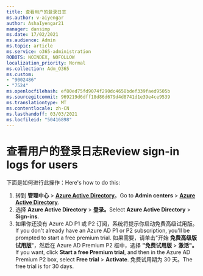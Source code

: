 ```yaml
---
title: 查看用户的登录日志
ms.author: v-aiyengar
author: AshaIyengar21
manager: dansimp
ms.date: 17/02/2021
ms.audience: Admin
ms.topic: article
ms.service: o365-administration
ROBOTS: NOINDEX, NOFOLLOW
localization_priority: Normal
ms.collection: Adm_O365
ms.custom:
- "9002486"
- "7524"
ms.openlocfilehash: ef80ed75fd9074f290dc4658bdef339faed9505b
ms.sourcegitcommit: 969219d6dff18d86d679d4d8741d1e39e4ce9539
ms.translationtype: MT
ms.contentlocale: zh-CN
ms.lasthandoff: 03/03/2021
ms.locfileid: "50416898"
---
```

# <a name="review-sign-in-logs-for-users"></a><span data-ttu-id="28f07-102">查看用户的登录日志</span><span class="sxs-lookup"><span data-stu-id="28f07-102">Review sign-in logs for users</span></span>

<span data-ttu-id="28f07-103">下面是如何进行此操作：</span><span class="sxs-lookup"><span data-stu-id="28f07-103">Here's how to do this:</span></span>

1. <span data-ttu-id="28f07-104">转到 **管理中心**  >  **[Azure Active Directory](https://go.microsoft.com/fwlink/p/?linkid=2067268)**。</span><span class="sxs-lookup"><span data-stu-id="28f07-104">Go to **Admin centers** > **[Azure Active Directory](https://go.microsoft.com/fwlink/p/?linkid=2067268)**.</span></span>
1. <span data-ttu-id="28f07-105">选择 **Azure Active Directory**  >  **登录。**</span><span class="sxs-lookup"><span data-stu-id="28f07-105">Select **Azure Active Directory** > **Sign-ins**.</span></span>
1. <span data-ttu-id="28f07-106">如果你还没有 Azure AD P1 或 P2 订阅，系统将提示你启动免费高级试用版。</span><span class="sxs-lookup"><span data-stu-id="28f07-106">If you don't already have an Azure AD P1 or P2 subscription, you'll be prompted to start a free premium trial.</span></span> <span data-ttu-id="28f07-107">如果需要，请单击"开始 **免费高级版试用版**"，然后在 Azure AD Premium P2 框中，选择 **"免费试用版**  >  **激活"。**</span><span class="sxs-lookup"><span data-stu-id="28f07-107">If you want, click **Start a free Premium trial**, and then in the Azure AD Premium P2 box, select **Free trial** > **Activate**.</span></span> <span data-ttu-id="28f07-108">免费试用期为 30 天。</span><span class="sxs-lookup"><span data-stu-id="28f07-108">The free trial is for 30 days.</span></span>